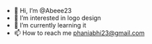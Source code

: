 - 👋 Hi, I’m @Abeee23
- 👀 I’m interested in logo design
- 🌱 I’m currently learning it
- 📫 How to reach me phaniabhi23@gmail.com
